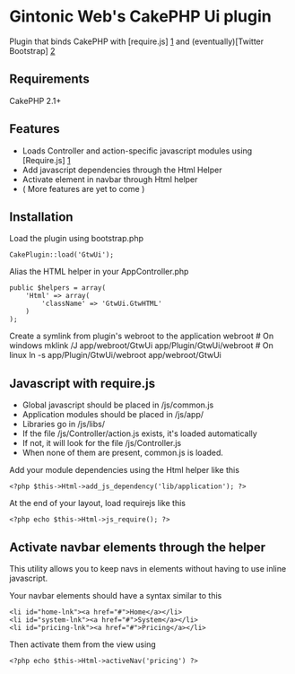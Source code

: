Gintonic Web's CakePHP Ui plugin
======================

Plugin that binds CakePHP with [require.js] [1] and (eventually)[Twitter Bootstrap] [2]

Requirements
------------
CakePHP 2.1+

Features
--------
* Loads Controller and action-specific javascript modules using [Require.js] [1] 
* Add javascript dependencies through the Html Helper 
* Activate element in navbar through Html helper
* ( More features are yet to come )

Installation
-------------

Load the plugin using bootstrap.php

    CakePlugin::load('GtwUi'); 
    
Alias the HTML helper in your AppController.php

    public $helpers = array(
        'Html' => array(
            'className' => 'GtwUi.GtwHTML'
        )
    );
    
Create a symlink from plugin's webroot to the application webroot
    # On windows
    mklink /J app/webroot/GtwUi app/Plugin/GtwUi/webroot
    # On linux
    ln -s app/Plugin/GtwUi/webroot app/webroot/GtwUi

Javascript with require.js
---------------------------
* Global javascript should be placed in /js/common.js
* Application modules should be placed in /js/app/
* Libraries go in /js/libs/
* If the file /js/Controller/action.js exists, it's loaded automatically
* If not, it will look for the file /js/Controller.js
* When none of them are present, common.js is loaded.

Add your module dependencies using the Html helper like this

    <?php $this->Html->add_js_dependency('lib/application'); ?>
    
At the end of your layout, load requirejs like this

    <?php echo $this->Html->js_require(); ?>
    
Activate navbar elements through the helper
-------------------------------------------
This utility allows you to keep navs in elements without having to use inline javascript.

Your navbar elements should have a syntax similar to this

    <li id="home-lnk"><a href="#">Home</a></li>
    <li id="system-lnk"><a href="#">System</a></li>
    <li id="pricing-lnk"><a href="#">Pricing</a></li>

Then activate them from the view using

    <?php echo $this->Html->activeNav('pricing') ?>


  [1]: http://requirejs.org/            "Requirejs"
  [2]: twitter.github.io/bootstrap/     "Twitter Bootstrap"